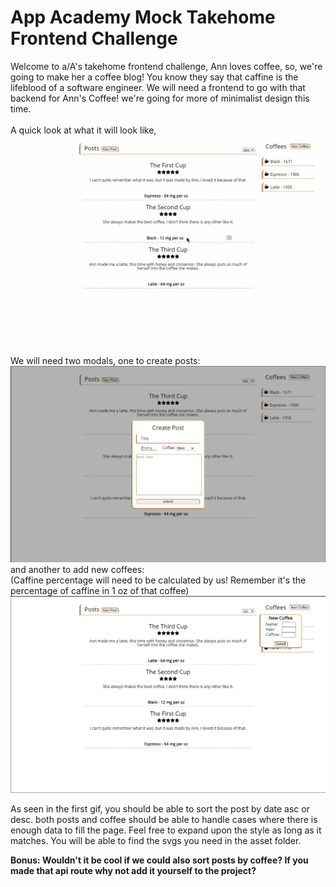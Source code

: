 # App Academy Mock Takehome Frontend Challenge

Welcome to a/A's takehome frontend challenge, Ann loves coffee, so, we're going to make her a coffee blog! You know they say that caffine is the lifeblood of a software engineer. We will need a frontend to go with that backend for Ann's Coffee! we're going for more of minimalist design this time.
<br/><br/>
A quick look at what it will look like,
<img src="./../assets/images/style-ani.gif"><br/>
<br/><br/>
We will need two modals, one to create posts:
<img src="./../assets/images/create_post_modal.png"><br/>
and another to add new coffees:<br/>
(Caffine percentage will need to be calculated by us! Remember it's the percentage of caffine in 1 oz of that coffee)
<img src="./../assets/images/create_coffee_modal.png">


As seen in the first gif, you should be able to sort the post by date asc or desc.
both posts and coffee should be able to handle cases where there is enough data to fill the page.
Feel free to expand upon the style as long as it matches. You will be able to find the svgs you need in the asset folder.

<b>Bonus: Wouldn't it be cool if we could also sort posts by coffee? If you made that api route why not add it yourself to the project?</b>